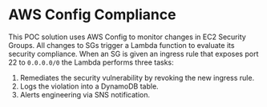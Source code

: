 # AWS Config Compliance

This POC solution uses AWS Config to monitor changes in EC2 Security Groups. All changes
to SGs trigger a Lambda function to evaluate its security compliance. When an SG
is given an ingress rule that exposes port 22 to `0.0.0.0/0` the Lambda performs three tasks:

1. Remediates the security vulnerability by revoking the new ingress rule.
2. Logs the violation into a DynamoDB table.
3. Alerts engineering via SNS notification.


